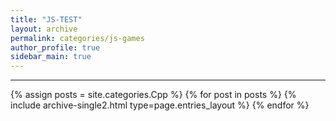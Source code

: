 ```yaml
---
title: "JS-TEST"
layout: archive
permalink: categories/js-games
author_profile: true
sidebar_main: true
---
```


<!-- 공백이 포함되어 있는 카테고리 이름의 경우 site.categories['a b c'] 이런식으로! -->

***

{% assign posts = site.categories.Cpp %}
{% for post in posts %} {% include archive-single2.html type=page.entries_layout %} {% endfor %}

